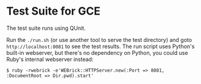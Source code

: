 # Test Suite for GCE

The test suite runs using QUnit.

Run the `./run.sh` (or use another tool to serve the test directory)
and goto `http://localhost:8081` to see the test results. The run
script uses Python's built-in webserver, but there's no dependency on
Python, you could use Ruby's internal webserver instead:

    $ ruby -rwebrick -e'WEBrick::HTTPServer.new(:Port => 8081, :DocumentRoot => Dir.pwd).start'

